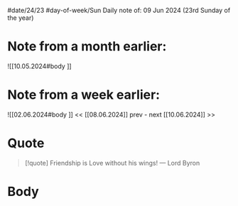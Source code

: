 
#date/24/23
#day-of-week/Sun
Daily note of: 09 Jun 2024 (23rd Sunday of the year)

# Note from a month earlier:
![[10.05.2024#body ]]

# Note from a week earlier:
![[02.06.2024#body ]]
 << [[08.06.2024]] prev - next [[10.06.2024]] >>
# Quote

> [!quote] Friendship is Love without his wings!
> — Lord Byron
# Body


